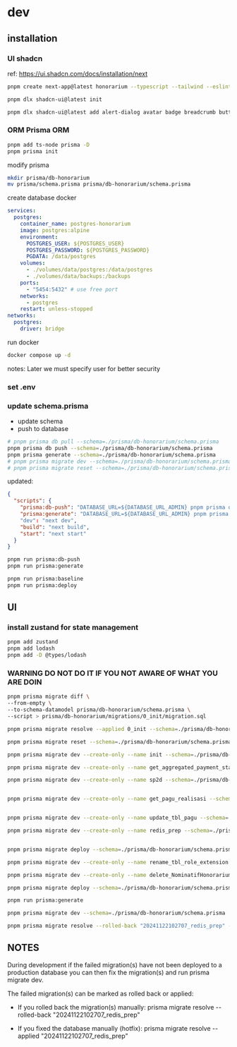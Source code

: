 # dev

## installation

### UI shadcn

ref: <https://ui.shadcn.com/docs/installation/next>

```sh
pnpm create next-app@latest honorarium --typescript --tailwind --eslint

pnpm dlx shadcn-ui@latest init

pnpm dlx shadcn-ui@latest add alert-dialog avatar badge breadcrumb button calendar card checkbox collapsible dialog dropdown-menu form input label navigation-menu pagination popover progress scroll-area separator sheet skeleton sonner switch table @tanstack/react-table tabs textarea toast tooltip
```

### ORM Prisma ORM

```sh
pnpm add ts-node prisma -D
pnpm prisma init
```

modify prisma

```sh
mkdir prisma/db-honorarium
mv prisma/schema.prisma prisma/db-honorarium/schema.prisma
```

create database docker

```yml
services:
  postgres:
    container_name: postgres-honorarium
    image: postgres:alpine
    environment:
      POSTGRES_USER: ${POSTGRES_USER}
      POSTGRES_PASSWORD: ${POSTGRES_PASSWORD}
      PGDATA: /data/postgres
    volumes:
      - ./volumes/data/postgres:/data/postgres
      - ./volumes/data/backups:/backups
    ports:
      - "5454:5432" # use free port
    networks:
      - postgres
    restart: unless-stopped
networks:
  postgres:
    driver: bridge
```

run docker

```sh
docker compose up -d
```

notes:
Later we must specify user for better security

### set .env

### update schema.prisma

- update schema
- push to database

```sh
# pnpm prisma db pull --schema=./prisma/db-honorarium/schema.prisma
pnpm prisma db push --schema=./prisma/db-honorarium/schema.prisma
pnpm prisma generate --schema=./prisma/db-honorarium/schema.prisma
# pnpm prisma migrate dev --schema=./prisma/db-honorarium/schema.prisma
# pnpm prisma migrate reset --schema=./prisma/db-honorarium/schema.prisma
```

updated:

```json
{
  "scripts": {
    "prisma:db-push": "DATABASE_URL=${DATABASE_URL_ADMIN} pnpm prisma db push --schema=./prisma/db-honorarium/schema.prisma",
    "prisma:generate": "DATABASE_URL=${DATABASE_URL_ADMIN} pnpm prisma generate --schema=./prisma/db-honorarium/schema.prisma"
    "dev": "next dev",
    "build": "next build",
    "start": "next start"
  }
}
```

```sh
pnpm run prisma:db-push
pnpm run prisma:generate

```

```sh
pnpm run prisma:baseline
pnpm run prisma:deploy
```

## UI

### install zustand for state management

```sh
pnpm add zustand
pnpm add lodash
pnpm add -D @types/lodash
```

### WARNING DO NOT DO IT IF YOU NOT AWARE OF WHAT YOU ARE DOIN

```sh
pnpm prisma migrate diff \
--from-empty \
--to-schema-datamodel prisma/db-honorarium/schema.prisma \
--script > prisma/db-honorarium/migrations/0_init/migration.sql

pnpm prisma migrate resolve --applied 0_init --schema=./prisma/db-honorarium/schema.prisma
```

```sh
pnpm prisma migrate reset --schema=./prisma/db-honorarium/schema.prisma
```

```sh
pnpm prisma migrate dev --create-only --name init --schema=./prisma/db-honorarium/schema.prisma

pnpm prisma migrate dev --create-only --name get_aggregated_payment_status --schema=./prisma/db-honorarium/schema.prisma

pnpm prisma migrate dev --create-only --name sp2d --schema=./prisma/db-honorarium/schema.prisma


pnpm prisma migrate dev --create-only --name get_pagu_realisasi --schema=./prisma/db-honorarium/schema.prisma


pnpm prisma migrate dev --create-only --name update_tbl_pagu --schema=./prisma/db-honorarium/schema.prisma

pnpm prisma migrate dev --create-only --name redis_prep --schema=./prisma/db-honorarium/schema.prisma


pnpm prisma migrate deploy --schema=./prisma/db-honorarium/schema.prisma

pnpm prisma migrate dev --create-only --name rename_tbl_role_extension --schema=./prisma/db-honorarium/schema.prisma

pnpm prisma migrate dev --create-only --name delete_NominatifHonorarium --schema=./prisma/db-honorarium/schema.prisma

pnpm prisma migrate deploy --schema=./prisma/db-honorarium/schema.prisma

pnpm run prisma:generate

pnpm prisma migrate dev --schema=./prisma/db-honorarium/schema.prisma
```

```sh
pnpm prisma migrate resolve --rolled-back "20241122102707_redis_prep" --schema=./prisma/db-honorarium/schema.prisma
```

## NOTES

During development if the failed migration(s) have not been deployed to a production database you can then fix the migration(s) and run prisma migrate dev.

The failed migration(s) can be marked as rolled back or applied:

- If you rolled back the migration(s) manually:
  prisma migrate resolve --rolled-back "20241122102707_redis_prep"

- If you fixed the database manually (hotfix):
  prisma migrate resolve --applied "20241122102707_redis_prep"
